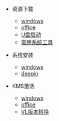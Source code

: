 - 资源下载

  - [windows](quickstart.md)
  - [office](more-pages.md)
  - [U盘启动](custom-navbar.md)
  - [常用系统工具](custom-navbar.md)

- 系统安装

  - [windows](configuration.md)
  - [deepin](configuration.md)
  
- KMS激活

  - [windows](configuration.md)
  - [office](themes.md)
  - [VL版本转换](themes.md)

